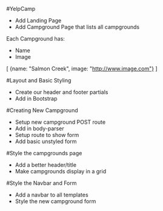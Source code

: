 #YelpCamp

* Add Landing Page
* Add Campground Page that lists all campgrounds

Each Campground has:
* Name
* Image

[
    {name: "Salmon Creek", image: "http://www.image.com"}
]

#Layout and Basic Styling
* Create our header and footer partials
* Add in Bootstrap

#Creating New Campground
* Setup new campground POST route
* Add in body-parser
* Setup route to show form
* Add basic unstyled form

#Style the campgrounds page
* Add a better header/title
* Make campgrounds display in a grid

#Style the Navbar and Form
* Add a navbar to all templates
* Style the new campground form